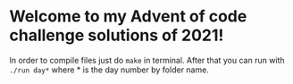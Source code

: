# Welcome to my Advent of code challenge solutions of 2021!
In order to compile files just do `make` in terminal.
After that you can run with `./run day*` where * is the day number by folder name.
